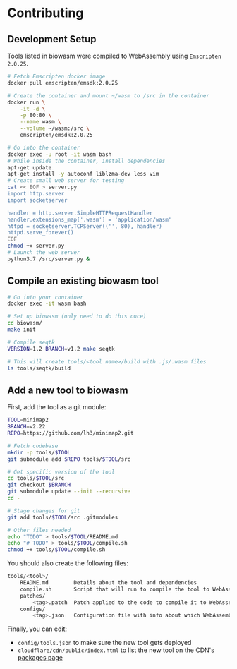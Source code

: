 # Contributing

## Development Setup

Tools listed in biowasm were compiled to WebAssembly using `Emscripten 2.0.25`.

```bash
# Fetch Emscripten docker image
docker pull emscripten/emsdk:2.0.25

# Create the container and mount ~/wasm to /src in the container
docker run \
    -it -d \
    -p 80:80 \
    --name wasm \
    --volume ~/wasm:/src \
    emscripten/emsdk:2.0.25

# Go into the container
docker exec -u root -it wasm bash
# While inside the container, install dependencies
apt-get update
apt-get install -y autoconf liblzma-dev less vim
# Create small web server for testing
cat << EOF > server.py
import http.server
import socketserver

handler = http.server.SimpleHTTPRequestHandler
handler.extensions_map['.wasm'] = 'application/wasm'
httpd = socketserver.TCPServer(('', 80), handler)
httpd.serve_forever()
EOF
chmod +x server.py
# Launch the web server
python3.7 /src/server.py &
```


## Compile an existing biowasm tool

```bash
# Go into your container
docker exec -it wasm bash

# Set up biowasm (only need to do this once)
cd biowasm/
make init

# Compile seqtk
VERSION=1.2 BRANCH=v1.2 make seqtk

# This will create tools/<tool name>/build with .js/.wasm files
ls tools/seqtk/build
```


## Add a new tool to biowasm

First, add the tool as a git module:

```bash
TOOL=minimap2
BRANCH=v2.22
REPO=https://github.com/lh3/minimap2.git

# Fetch codebase
mkdir -p tools/$TOOL
git submodule add $REPO tools/$TOOL/src

# Get specific version of the tool
cd tools/$TOOL/src
git checkout $BRANCH
git submodule update --init --recursive
cd -

# Stage changes for git
git add tools/$TOOL/src .gitmodules

# Other files needed
echo "TODO" > tools/$TOOL/README.md
echo "# TODO" > tools/$TOOL/compile.sh
chmod +x tools/$TOOL/compile.sh
```

You should also create the following files:

```bash
tools/<tool>/
    README.md        Details about the tool and dependencies
    compile.sh       Script that will run to compile the tool to WebAssembly (can use `$EM_FLAGS` for common flags)
    patches/    
        <tag>.patch  Patch applied to the code to compile it to WebAssembly; branch- or tag-specific (optional)
    configs/
        <tag>.json   Configuration file with info about which WebAssembly features are needed (see ssw for an example); branch- or tag-specific (optional)
```

Finally, you can edit:

* `config/tools.json` to make sure the new tool gets deployed
* `cloudflare/cdn/public/index.html` to list the new tool on the CDN's [packages page](https://cdn.biowasm.com/v2/)
